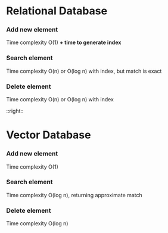 
# Relational Database

<div v-click="1" style="margin-top: 16px">

### Add new element
Time complexity O(1) <spam style="font-weight: bold" v-click="7">+ time to generate index</spam>

</div>

<div v-click="3" style="margin-top: 16px">

### Search element
Time complexity O(n) or O(log n) with index, but match is exact

</div>
<div v-click="5" style="margin-top: 16px">

### Delete element
Time complexity O(n) or O(log n) with index  
</div>

::right::

# Vector Database

<div v-click="2" style="margin-top: 16px">

### Add new element
Time complexity O(1)

</div>

<div v-click="4" style="margin-top: 16px">

### Search element
Time complexity O(log n), returning approximate match
</div>

<div v-click="6" style="margin-top: 16px">

### Delete element
Time complexity O(log n)
</div>
